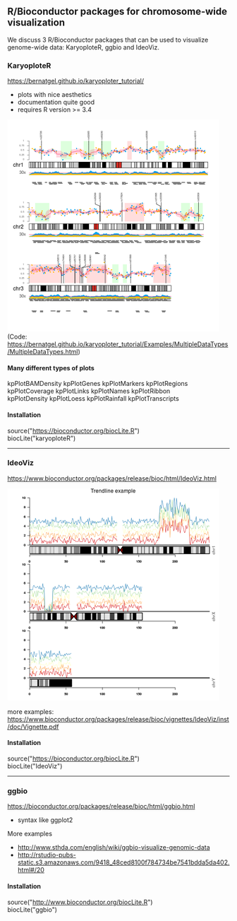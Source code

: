 ## R/Bioconductor packages for chromosome-wide visualization

We discuss 3 R/Bioconductor packages that can be used to visualize genome-wide data:
KaryoploteR, ggbio and IdeoViz.


### KaryoploteR

https://bernatgel.github.io/karyoploter_tutorial/

- plots with nice aesthetics
- documentation quite good
- requires R version >= 3.4

![KaryoploteR](Example_KaryoploteR_multipleData.png)
(Code: https://bernatgel.github.io/karyoploter_tutorial/Examples/MultipleDataTypes/MultipleDataTypes.html)

#### Many different types of plots
kpPlotBAMDensity   kpPlotGenes        kpPlotMarkers      kpPlotRegions  
kpPlotCoverage     kpPlotLinks        kpPlotNames        kpPlotRibbon  
kpPlotDensity      kpPlotLoess        kpPlotRainfall     kpPlotTranscripts    


#### Installation
source("https://bioconductor.org/biocLite.R")  
biocLite("karyoploteR")


-------------------------------------------
### IdeoViz

https://www.bioconductor.org/packages/release/bioc/html/IdeoViz.html

![IdeoViz](example1_IdeoViz.png)

more examples:
https://www.bioconductor.org/packages/release/bioc/vignettes/IdeoViz/inst/doc/Vignette.pdf


#### Installation
source("https://bioconductor.org/biocLite.R")  
biocLite("IdeoViz")  

----------------------------------------------

### ggbio

https://bioconductor.org/packages/release/bioc/html/ggbio.html

- syntax like ggplot2

More examples   
- http://www.sthda.com/english/wiki/ggbio-visualize-genomic-data  
- http://rstudio-pubs-static.s3.amazonaws.com/9418_48ced8100f784734be7541bdda5da402.html#/20  

#### Installation  
source("http://www.bioconductor.org/biocLite.R")  
biocLite("ggbio")  
